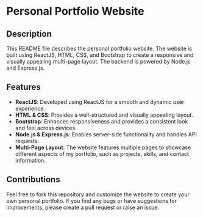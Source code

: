 
# Personal Portfolio Website 


## Description
This README file describes the personal portfolio website. The website is built using ReactJS, HTML, CSS, and Bootstrap to create a responsive and visually appealing multi-page layout. The backend is powered by Node.js and Express.js.


## Features

- **ReactJS**: Developed using ReactJS for a smooth and dynamic user experience.
- **HTML & CSS**: Provides a well-structured and visually appealing layout.
- **Bootstrap**: Enhances responsiveness and provides a consistent look and feel across devices.
- **Node.js & Express.js**: Enables server-side functionality and handles API requests.
- **Multi-Page Layout**: The website features multiple pages to showcase different aspects of my portfolio, such as projects, skills, and contact information.


## Contributions

Feel free to fork this repository and customize the website to create your own personal portfolio. If you find any bugs or have suggestions for improvements, please create a pull request or raise an issue.


